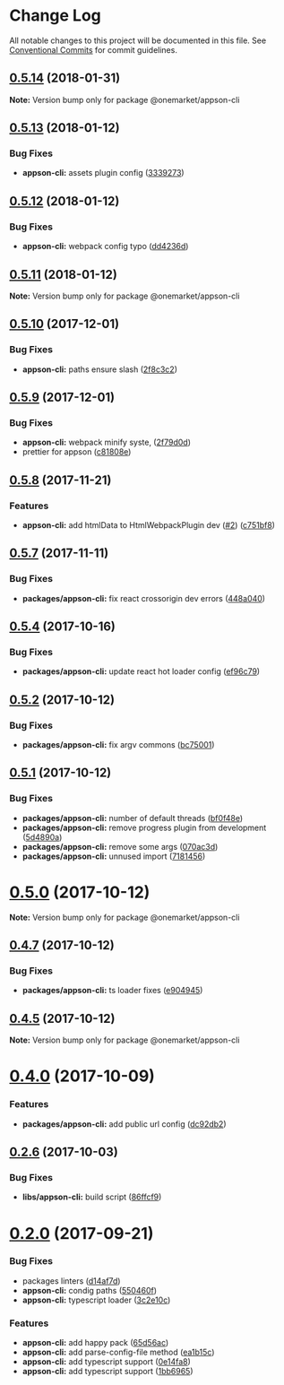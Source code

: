 # Change Log

All notable changes to this project will be documented in this file.
See [Conventional Commits](https://conventionalcommits.org) for commit guidelines.

<a name="0.5.14"></a>
## [0.5.14](https://github.com/one-market/appson/compare/v0.5.13...v0.5.14) (2018-01-31)




**Note:** Version bump only for package @onemarket/appson-cli

<a name="0.5.13"></a>
## [0.5.13](https://github.com/one-market/appson/compare/v0.5.12...v0.5.13) (2018-01-12)


### Bug Fixes

* **appson-cli:** assets plugin config ([3339273](https://github.com/one-market/appson/commit/3339273))




<a name="0.5.12"></a>
## [0.5.12](https://github.com/one-market/appson/compare/v0.5.11...v0.5.12) (2018-01-12)


### Bug Fixes

* **appson-cli:** webpack config typo ([dd4236d](https://github.com/one-market/appson/commit/dd4236d))




<a name="0.5.11"></a>
## [0.5.11](https://github.com/one-market/appson/compare/v0.5.10...v0.5.11) (2018-01-12)




**Note:** Version bump only for package @onemarket/appson-cli

<a name="0.5.10"></a>
## [0.5.10](https://github.com/one-market/appson/compare/v0.5.9...v0.5.10) (2017-12-01)


### Bug Fixes

* **appson-cli:** paths ensure slash ([2f8c3c2](https://github.com/one-market/appson/commit/2f8c3c2))




<a name="0.5.9"></a>
## [0.5.9](https://github.com/one-market/appson/compare/v0.5.8...v0.5.9) (2017-12-01)


### Bug Fixes

* **appson-cli:** webpack minify syste, ([2f79d0d](https://github.com/one-market/appson/commit/2f79d0d))
* prettier for appson ([c81808e](https://github.com/one-market/appson/commit/c81808e))




<a name="0.5.8"></a>
## [0.5.8](https://github.com/one-market/appson/compare/v0.5.7...v0.5.8) (2017-11-21)


### Features

* **appson-cli:** add htmlData to HtmlWebpackPlugin dev ([#2](https://github.com/one-market/appson/issues/2)) ([c751bf8](https://github.com/one-market/appson/commit/c751bf8))




<a name="0.5.7"></a>
## [0.5.7](https://github.com/one-market/appson/compare/v0.5.6...v0.5.7) (2017-11-11)


### Bug Fixes

* **packages/appson-cli:** fix react crossorigin dev errors ([448a040](https://github.com/one-market/appson/commit/448a040))




<a name="0.5.4"></a>
## [0.5.4](https://github.com/one-market/appson/compare/v0.5.3...v0.5.4) (2017-10-16)


### Bug Fixes

* **packages/appson-cli:** update react hot loader config ([ef96c79](https://github.com/one-market/appson/commit/ef96c79))




<a name="0.5.2"></a>
## [0.5.2](https://github.com/one-market/appson/compare/v0.5.1...v0.5.2) (2017-10-12)


### Bug Fixes

* **packages/appson-cli:** fix argv commons ([bc75001](https://github.com/one-market/appson/commit/bc75001))




<a name="0.5.1"></a>
## [0.5.1](https://github.com/one-market/appson/compare/v0.5.0...v0.5.1) (2017-10-12)


### Bug Fixes

* **packages/appson-cli:** number of default threads ([bf0f48e](https://github.com/one-market/appson/commit/bf0f48e))
* **packages/appson-cli:** remove progress plugin from development ([5d4890a](https://github.com/one-market/appson/commit/5d4890a))
* **packages/appson-cli:** remove some args ([070ac3d](https://github.com/one-market/appson/commit/070ac3d))
* **packages/appson-cli:** unnused import ([7181456](https://github.com/one-market/appson/commit/7181456))




<a name="0.5.0"></a>
# [0.5.0](https://github.com/one-market/appson/compare/v0.4.7...v0.5.0) (2017-10-12)




**Note:** Version bump only for package @onemarket/appson-cli

<a name="0.4.7"></a>
## [0.4.7](https://github.com/one-market/appson/compare/v0.4.6...v0.4.7) (2017-10-12)


### Bug Fixes

* **packages/appson-cli:** ts loader fixes ([e904945](https://github.com/one-market/appson/commit/e904945))




<a name="0.4.5"></a>
## [0.4.5](https://github.com/one-market/appson/compare/v0.4.4...v0.4.5) (2017-10-12)




**Note:** Version bump only for package @onemarket/appson-cli

<a name="0.4.0"></a>
# [0.4.0](https://github.com/one-market/appson/compare/v0.3.2...v0.4.0) (2017-10-09)


### Features

* **packages/appson-cli:** add public url config ([dc92db2](https://github.com/one-market/appson/commit/dc92db2))




<a name="0.2.6"></a>
## [0.2.6](https://github.com/one-market/appson/compare/v0.2.5...v0.2.6) (2017-10-03)


### Bug Fixes

* **libs/appson-cli:** build script ([86ffcf9](https://github.com/one-market/appson/commit/86ffcf9))




<a name="0.2.0"></a>
# [0.2.0](https://github.com/one-market/appson/compare/v0.1.0...v0.2.0) (2017-09-21)


### Bug Fixes

* packages linters ([d14af7d](https://github.com/one-market/appson/commit/d14af7d))
* **appson-cli:** condig paths ([550460f](https://github.com/one-market/appson/commit/550460f))
* **appson-cli:** typescript loader ([3c2e10c](https://github.com/one-market/appson/commit/3c2e10c))


### Features

* **appson-cli:** add happy pack ([65d56ac](https://github.com/one-market/appson/commit/65d56ac))
* **appson-cli:** add parse-config-file method ([ea1b15c](https://github.com/one-market/appson/commit/ea1b15c))
* **appson-cli:** add typescript support ([0e14fa8](https://github.com/one-market/appson/commit/0e14fa8))
* **appson-cli:** add typescript support ([1bb6965](https://github.com/one-market/appson/commit/1bb6965))
